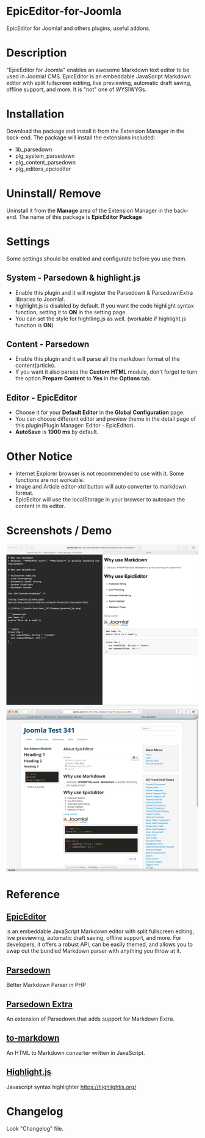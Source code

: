 # EpicEditor-for-Joomla
EpicEditor for Joomla! and others plugins, useful addons.

# Description

"EpicEditor for Joomla" enables an awesome Markdown text editor to be used in Joomla! CMS. EpicEditor is an embeddable JavaScript Markdown editor with split fullscreen editing, live previewing, automatic draft saving, offline support, and more. It is "not" one of WYSIWYGs.

# Installation

Download the package and install it from the Extension Manager in the back-end.
The package will install the extensions included:
- lib_parsedown
- plg_system_parsedown
- plg_content_parsedown
- plg_editors_epcieditor

# Uninstall/ Remove

Uninstall it from the **Manage** area of the Extension Manager in the back-end.
The name of this package is **EpicEditor Package**

# Settings

Some settings should be enabled and configurate before you use them.

## System - Parsedown & highlight.js
- Enable this plugin and it will register the Parsedown & ParsedownExtra libraries to Joomla!.
- highlight.js is disabled by default. If you want the code highlight syntax function, setting it to **ON** in the setting page.
- You can set the style for hightling.js as well. (workable if highlight.js function is **ON**)

## Content - Parsedown
- Enable this plugin and it will parse all the markdown format of the content(article).
- If you want it also parses the **Custom HTML** module, don't forget to turn the option **Prepare Content** to **Yes** in the **Options** tab.

## Editor - EpicEditor
- Choose it for your **Default Editor** in the **Global Configuration** page.
- You can choose different editor and preview theme in the detail page of this plugin(Plugin Manager: Editor - EpicEditor).
- **AutoSave** is **1000 ms** by default.

# Other Notice

- Internet Explorer browser is not recommended to use with it. Some functions are not workable.
- Image and Article editor-xtd button will auto converter to markdown format.
- EpicEditor will use the localStorage in your browser to autosave the content in its editor.

# Screenshots / Demo

![Fullscreen Editor](https://raw.githubusercontent.com/eyesofkids/epiceditor-for-joomla/master/demo/fullscreen_editor.png)
![Demo Article](https://raw.githubusercontent.com/eyesofkids/epiceditor-for-joomla/master/demo/demo_screen.png)

# Reference

## [EpicEditor](https://github.com/OscarGodson/EpicEditor)
is an embeddable JavaScript Markdown editor with split fullscreen editing, live previewing, automatic draft saving, offline support, and more. For developers, it offers a robust API, can be easily themed, and allows you to swap out the bundled Markdown parser with anything you throw at it. 

## [Parsedown](https://github.com/erusev/parsedown)
 Better Markdown Parser in PHP

## [Parsedown Extra](https://github.com/erusev/parsedown-extra) 
An extension of Parsedown that adds support for Markdown Extra.

## [to-markdown](https://github.com/domchristie/to-markdown)
An HTML to Markdown converter written in JavaScript.

## [Highlight.js](https://github.com/isagalaev/highlight.js)
Javascript syntax highlighter 
https://highlightjs.org/

# Changelog

Look "Changelog" file.


